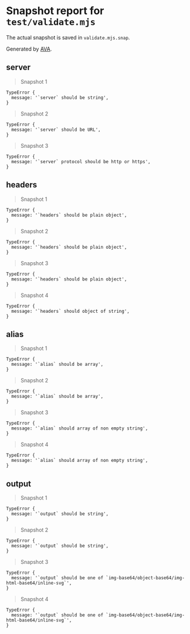 # Snapshot report for `test/validate.mjs`

The actual snapshot is saved in `validate.mjs.snap`.

Generated by [AVA](https://avajs.dev).

## server

> Snapshot 1

    TypeError {
      message: '`server` should be string',
    }

> Snapshot 2

    TypeError {
      message: '`server` should be URL',
    }

> Snapshot 3

    TypeError {
      message: '`server` protocol should be http or https',
    }

## headers

> Snapshot 1

    TypeError {
      message: '`headers` should be plain object',
    }

> Snapshot 2

    TypeError {
      message: '`headers` should be plain object',
    }

> Snapshot 3

    TypeError {
      message: '`headers` should be plain object',
    }

> Snapshot 4

    TypeError {
      message: '`headers` should object of string',
    }

## alias

> Snapshot 1

    TypeError {
      message: '`alias` should be array',
    }

> Snapshot 2

    TypeError {
      message: '`alias` should be array',
    }

> Snapshot 3

    TypeError {
      message: '`alias` should array of non empty string',
    }

> Snapshot 4

    TypeError {
      message: '`alias` should array of non empty string',
    }

## output

> Snapshot 1

    TypeError {
      message: '`output` should be string',
    }

> Snapshot 2

    TypeError {
      message: '`output` should be string',
    }

> Snapshot 3

    TypeError {
      message: '`output` should be one of `img-base64/object-base64/img-html-base64/inline-svg`',
    }

> Snapshot 4

    TypeError {
      message: '`output` should be one of `img-base64/object-base64/img-html-base64/inline-svg`',
    }
